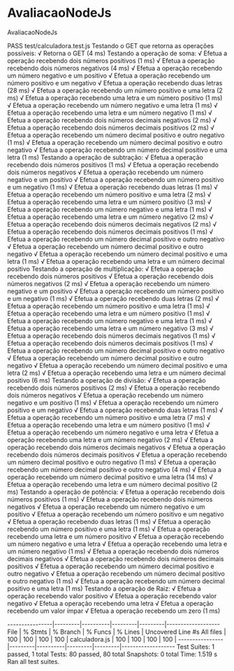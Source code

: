 # AvaliacaoNodeJs
AvaliacaoNodeJs

 PASS  test/calculadora.test.js
  Testando o GET que retorna as operações possíveis:
    √ Retorna o GET (4 ms)
  Testando a operação de soma:
    √ Efetua a operação recebendo dois números positivos (1 ms)
    √ Efetua a operação recebendo dois números negativos (4 ms)
    √ Efetua a operação recebendo um número negativo e um positivo
    √ Efetua a operação recebendo um número positivo e um negativo
    √ Efetua a operação recebendo duas letras (28 ms)
    √ Efetua a operação recebendo um número positivo e uma letra (2 ms)
    √ Efetua a operação recebendo uma letra e um número positivo (1 ms)
    √ Efetua a operação recebendo um número negativo e uma letra (1 ms)
    √ Efetua a operação recebendo uma letra e um número negativo (1 ms)
    √ Efetua a operação recebendo dois números decimais negativos (2 ms)
    √ Efetua a operação recebendo dois números decimais positivos (2 ms)
    √ Efetua a operação recebendo um número decimal positivo e outro negativo (1 ms)
    √ Efetua a operação recebendo um número decimal positivo e outro negativo
    √ Efetua a operação recebendo um número decimal positivo e uma letra (1 ms)
  Testando a operação de subtração:
    √ Efetua a operação recebendo dois números positivos (1 ms)
    √ Efetua a operação recebendo dois números negativos
    √ Efetua a operação recebendo um número negativo e um positivo
    √ Efetua a operação recebendo um número positivo e um negativo (1 ms)
    √ Efetua a operação recebendo duas letras (1 ms)
    √ Efetua a operação recebendo um número positivo e uma letra (2 ms)
    √ Efetua a operação recebendo uma letra e um número positivo (3 ms)
    √ Efetua a operação recebendo um número negativo e uma letra (1 ms)
    √ Efetua a operação recebendo uma letra e um número negativo (2 ms)
    √ Efetua a operação recebendo dois números decimais negativos (2 ms)
    √ Efetua a operação recebendo dois números decimais positivos (1 ms)
    √ Efetua a operação recebendo um número decimal positivo e outro negativo
    √ Efetua a operação recebendo um número decimal positivo e outro negativo
    √ Efetua a operação recebendo um número decimal positivo e uma letra (1 ms)
    √ Efetua a operação recebendo uma letra e um número decimal positivo
  Testando a operação de multiplicação:
    √ Efetua a operação recebendo dois números positivos
    √ Efetua a operação recebendo dois números negativos (2 ms)
    √ Efetua a operação recebendo um número negativo e um positivo
    √ Efetua a operação recebendo um número positivo e um negativo (1 ms)
    √ Efetua a operação recebendo duas letras (2 ms)
    √ Efetua a operação recebendo um número positivo e uma letra (1 ms)
    √ Efetua a operação recebendo uma letra e um número positivo (1 ms)
    √ Efetua a operação recebendo um número negativo e uma letra (1 ms)
    √ Efetua a operação recebendo uma letra e um número negativo (3 ms)
    √ Efetua a operação recebendo dois números decimais negativos (1 ms)
    √ Efetua a operação recebendo dois números decimais positivos (1 ms)
    √ Efetua a operação recebendo um número decimal positivo e outro negativo
    √ Efetua a operação recebendo um número decimal positivo e outro negativo
    √ Efetua a operação recebendo um número decimal positivo e uma letra (2 ms)
    √ Efetua a operação recebendo uma letra e um número decimal positivo (6 ms)
  Testando a operação de divisão:
    √ Efetua a operação recebendo dois números positivos (2 ms)
    √ Efetua a operação recebendo dois números negativos
    √ Efetua a operação recebendo um número negativo e um positivo (1 ms)
    √ Efetua a operação recebendo um número positivo e um negativo
    √ Efetua a operação recebendo duas letras (1 ms)
    √ Efetua a operação recebendo um número positivo e uma letra (7 ms)
    √ Efetua a operação recebendo uma letra e um número positivo (1 ms)
    √ Efetua a operação recebendo um número negativo e uma letra
    √ Efetua a operação recebendo uma letra e um número negativo (2 ms)
    √ Efetua a operação recebendo dois números decimais negativos
    √ Efetua a operação recebendo dois números decimais positivos
    √ Efetua a operação recebendo um número decimal positivo e outro negativo (1 ms)
    √ Efetua a operação recebendo um número decimal positivo e outro negativo (4 ms)
    √ Efetua a operação recebendo um número decimal positivo e uma letra (14 ms)
    √ Efetua a operação recebendo uma letra e um número decimal positivo (2 ms)
  Testando a operação de potência:
    √ Efetua a operação recebendo dois números positivos (1 ms)
    √ Efetua a operação recebendo dois números negativos
    √ Efetua a operação recebendo um número negativo e um positivo
    √ Efetua a operação recebendo um número positivo e um negativo
    √ Efetua a operação recebendo duas letras (1 ms)
    √ Efetua a operação recebendo um número positivo e uma letra (1 ms)
    √ Efetua a operação recebendo uma letra e um número positivo
    √ Efetua a operação recebendo um número negativo e uma letra
    √ Efetua a operação recebendo uma letra e um número negativo (1 ms)
    √ Efetua a operação recebendo dois números decimais negativos
    √ Efetua a operação recebendo dois números decimais positivos
    √ Efetua a operação recebendo um número decimal positivo e outro negativo
    √ Efetua a operação recebendo um número decimal positivo e outro negativo (1 ms)
    √ Efetua a operação recebendo um número decimal positivo e uma letra (1 ms)
  Testando a operação de Raiz:
    √ Efetua a operação recebendo valor positivo
    √ Efetua a operação recebendo valor negativo
    √ Efetua a operação recebendo uma letra
    √ Efetua a operação recebendo um valor ímpar
    √ Efetua a operação recebendo um zero (1 ms)

----------------|---------|----------|---------|---------|-------------------
File            | % Stmts | % Branch | % Funcs | % Lines | Uncovered Line #s
All files       |     100 |      100 |     100 |     100 | 
 calculadora.js |     100 |      100 |     100 |     100 | 
----------------|---------|----------|---------|---------|-------------------
Test Suites: 1 passed, 1 total
Tests:       80 passed, 80 total
Snapshots:   0 total
Time:        1.519 s
Ran all test suites.